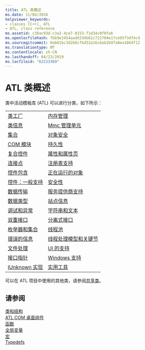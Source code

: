 ```yaml
---
title: ATL 类概述
ms.date: 11/04/2016
helpviewer_keywords:
- classes [C++], ATL
- ATL, class reference
ms.assetid: c38ac93d-c3a2-4ce7-8153-f1d34c0f0fa6
ms.openlocfilehash: fbb9e2454aadd33db61c722704e17ce95f3df4c4
ms.sourcegitcommit: 0ab61bc3d2b6cfbd52a16c6ab2b97a8ea1864f12
ms.translationtype: MT
ms.contentlocale: zh-CN
ms.lasthandoff: 04/23/2019
ms.locfileid: "62223369"
---
```

# <a name="atl-class-overview"></a>ATL 类概述

类中活动模板库 (ATL) 可以进行分类，如下所示：

|||
|-|-|
|[类工厂](../atl/class-factories-classes.md)|[内存管理](../atl/memory-management-classes.md)|
|[类信息](../atl/class-information-classes.md)|[Mmc 管理单元](../atl/mmc-snap-in-classes.md)|
|[集合](../atl/collection-classes.md)|[对象安全](../atl/object-safety-classes.md)|
|[COM 模块](../atl/com-modules-classes.md)|[持久性](../atl/persistence-classes.md)|
|[复合控件](../atl/composite-controls-classes.md)|[属性和属性页](../atl/properties-and-property-pages-classes.md)|
|[连接点](../atl/connection-points-classes.md)|[注册表支持](../atl/registry-support-classes.md)|
|[控件包含](../atl/control-containment-classes.md)|[正在运行的对象](../atl/running-objects-classes.md)|
|[控件：一般支持](../atl/controls-general-support-classes.md)|[安全性](../atl/security-classes.md)|
|[数据传输](../atl/data-transfer-classes.md)|[服务提供商支持](../atl/service-provider-support-classes.md)|
|[数据类型](../atl/data-types-classes.md)|[站点信息](../atl/site-information-classes.md)|
|[调试和异常](../atl/debugging-and-exceptions-classes.md)|[字符串和文本](../atl/string-and-text-classes.md)|
|[双重接口](../atl/dual-interfaces-classes.md)|[分离式接口](../atl/tear-off-interfaces-classes.md)|
|[枚举器和集合](../atl/enumerators-and-collections-classes.md)|[线程池](../atl/thread-pooling-classes.md)|
|[错误的信息](../atl/error-information-classes.md)|[线程处理模型和关键节](../atl/threading-models-and-critical-sections-classes.md)|
|[文件处理](../atl/file-handling-classes.md)|[UI 的支持](../atl/ui-support-classes.md)|
|[接口指针](../atl/interface-pointers-classes.md)|[Windows 支持](../atl/windows-support-classes.md)|
|[IUnknown 实现](../atl/iunknown-implementation-classes.md)|[实用工具](../atl/utility-classes.md)|

可以在 ATL 项目中使用的其他类，请参阅[共享类](../atl-mfc-shared/atl-mfc-shared-classes.md)。

## <a name="see-also"></a>请参阅

[类和结构](../atl/reference/atl-classes.md)<br/>
[ATL COM 桌面组件](../atl/atl-com-desktop-components.md)<br/>
[函数](../atl/reference/atl-functions.md)<br/>
[全局变量](../atl/reference/atl-global-variables.md)<br/>
[宏](../atl/reference/atl-macros.md)<br/>
[Typedefs](../atl/reference/atl-typedefs.md)
